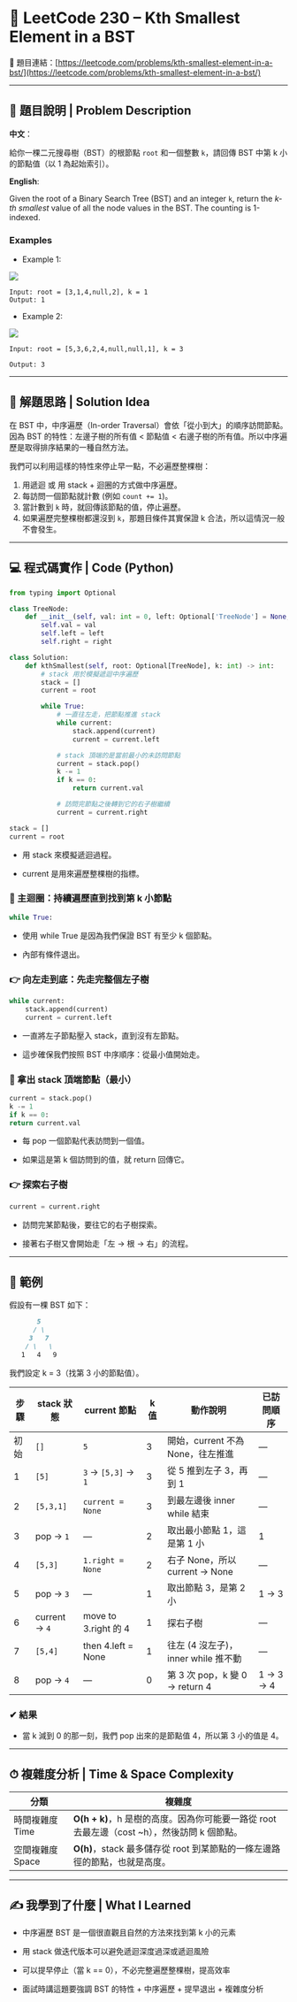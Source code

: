 # 🔎 LeetCode 230 – Kth Smallest Element in a BST
🔗 題目連結：[https://leetcode.com/problems/kth-smallest-element-in-a-bst/](https://leetcode.com/problems/kth-smallest-element-in-a-bst/)

---

## 📄 題目說明 | Problem Description

**中文**：

給你一棵二元搜尋樹（BST）的根節點 `root` 和一個整數 `k`，請回傳 BST 中第 k 小的節點值（以 1 為起始索引）。 

**English**: 

Given the root of a Binary Search Tree (BST) and an integer `k`, return the *k-th smallest* value of all the node values in the BST. The counting is 1-indexed.

### Examples
- Example 1:

![](../images/230_kthtree1.jpg)

    Input: root = [3,1,4,null,2], k = 1
    Output: 1

- Example 2:

![](../images/230_kthtree2.jpg)

    Input: root = [5,3,6,2,4,null,null,1], k = 3

    Output: 3

---

## 🧠 解題思路 | Solution Idea

在 BST 中，中序遍歷（In-order Traversal）會依「從小到大」的順序訪問節點。因為 BST 的特性：左邊子樹的所有值 < 節點值 < 右邊子樹的所有值。所以中序遍歷是取得排序結果的一種自然方法。

我們可以利用這樣的特性來停止早一點，不必遍歷整棵樹：

1. 用遞迴 或 用 stack + 迴圈的方式做中序遍歷。  
2. 每訪問一個節點就計數 (例如 `count += 1`)。  
3. 當計數到 `k` 時，就回傳該節點的值，停止遍歷。  
4. 如果遍歷完整棵樹都還沒到 `k`，那題目條件其實保證 k 合法，所以這情況一般不會發生。

---

## 💻 程式碼實作 | Code (Python)

```python
from typing import Optional

class TreeNode:
    def __init__(self, val: int = 0, left: Optional['TreeNode'] = None, right: Optional['TreeNode'] = None):
        self.val = val
        self.left = left
        self.right = right

class Solution:
    def kthSmallest(self, root: Optional[TreeNode], k: int) -> int:
        # stack 用於模擬遞迴中序遍歷
        stack = []
        current = root

        while True:
            # 一直往左走，把節點推進 stack
            while current:
                stack.append(current)
                current = current.left

            # stack 頂端的是當前最小的未訪問節點
            current = stack.pop()
            k -= 1
            if k == 0:
                return current.val

            # 訪問完節點之後轉到它的右子樹繼續
            current = current.right
```
```python
stack = []
current = root
```
- 用 stack 來模擬遞迴過程。

- current 是用來遍歷整棵樹的指標。
### 📌 主迴圈：持續遍歷直到找到第 k 小節點
```python
while True:
```
- 使用 while True 是因為我們保證 BST 有至少 k 個節點。

- 內部有條件退出。
### 👉 向左走到底：先走完整個左子樹
```python
while current:
    stack.append(current)
    current = current.left
```
- 一直將左子節點壓入 stack，直到沒有左節點。

- 這步確保我們按照 BST 中序順序：從最小值開始走。
### 🎯 拿出 stack 頂端節點（最小）
```python
current = stack.pop()
k -= 1
if k == 0:
return current.val
```
- 每 pop 一個節點代表訪問到一個值。

- 如果這是第 k 個訪問到的值，就 return 回傳它。
### 👉 探索右子樹
```python
current = current.right
```
- 訪問完某節點後，要往它的右子樹探索。

- 接著右子樹又會開始走「左 → 根 → 右」的流程。

---

## 🧪 範例
假設有一棵 BST 如下：
```markdown
       5
      / \
     3   7
    / \   \
   1   4   9
```
我們設定 k = 3（找第 3 小的節點值）。

| 步驟 | stack 狀態      | current 節點          | k 值 | 動作說明                       | 已訪問順序     |
| -- | ------------- | ------------------- | --- | -------------------------- | --------- |
| 初始 | `[]`          | `5`                 | 3   | 開始，current 不為 None，往左推進    | —         |
| 1  | `[5]`         | `3` → `[5,3]` → `1` | 3   | 從 5 推到左子 3，再到 1            | —         |
| 2  | `[5,3,1]`     | `current = None`    | 3   | 到最左邊後 inner while 結束       | —         |
| 3  | pop → `1`     | —                   | 2   | 取出最小節點 1，這是第 1 小           | 1         |
| 4  | `[5,3]`       | `1.right = None`    | 2   | 右子 None，所以 current → None  | —         |
| 5  | pop → `3`     | —                   | 1   | 取出節點 3，是第 2 小              | 1 → 3     |
| 6  | current → `4` | move to 3.right 的 4 | 1   | 探右子樹                       | —         |
| 7  | `[5,4]`       | then 4.left = None  | 1   | 往左 (4 沒左子)，inner while 推不動 | —         |
| 8  | pop → `4`     | —                   | 0   | 第 3 次 pop，k 變 0 → return 4 | 1 → 3 → 4 |

### ✔ 結果

- 當 k 減到 0 的那一刻，我們 pop 出來的是節點值 4，所以第 3 小的值是 4。

---

## ⏱ 複雜度分析 | Time & Space Complexity
| 分類          | 複雜度                                                            |
| ----------- | -------------------------------------------------------------- |
| 時間複雜度 Time  | **O(h + k)**，h 是樹的高度。因為你可能要一路從 root 去最左邊（cost \~h），然後訪問 k 個節點。 |
| 空間複雜度 Space | **O(h)**，stack 最多儲存從 root 到某節點的一條左邊路徑的節點，也就是高度。                |

---

## ✍️ 我學到了什麼 | What I Learned

- 中序遍歷 BST 是一個很直觀且自然的方法來找到第 k 小的元素

- 用 stack 做迭代版本可以避免遞迴深度過深或遞迴風險

- 可以提早停止（當 k == 0），不必完整遍歷整棵樹，提高效率

- 面試時講這題要強調 BST 的特性 + 中序遍歷 + 提早退出 + 複雜度分析